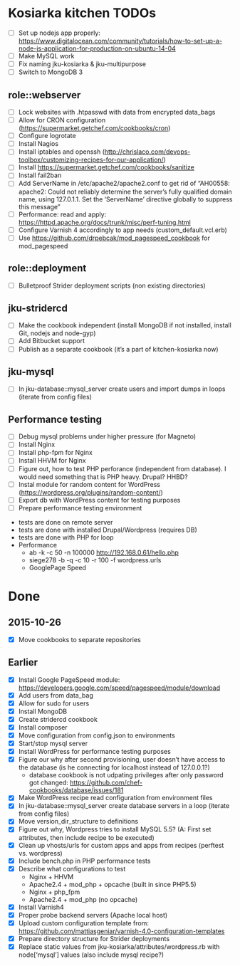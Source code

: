 # Kosiarka kitchen TODOs

- [ ] Set up nodejs app properly: https://www.digitalocean.com/community/tutorials/how-to-set-up-a-node-js-application-for-production-on-ubuntu-14-04
- [ ] Make MySQL work
- [ ] Fix naming jku-kosiarka & jku-multipurpose
- [ ] Switch to MongoDB 3

## role::webserver

- [ ] Lock websites with .htpasswd with data from encrypted data_bags
- [ ] Allow for CRON configuration (https://supermarket.getchef.com/cookbooks/cron)
- [ ] Configure logrotate
- [ ] Install Nagios
- [ ] Install iptables and openssh (http://chrislaco.com/devops-toolbox/customizing-recipes-for-our-application/)
- [ ] Install https://supermarket.getchef.com/cookbooks/sanitize
- [ ] Install fail2ban
- [ ] Add ServerName in /etc/apache2/apache2.conf to get rid of “AH00558: apache2: Could not reliably determine the server’s fully qualified domain name, using 127.0.1.1. Set the ‘ServerName’ directive globally to suppress this message”
- [ ] Performance: read and apply: https://httpd.apache.org/docs/trunk/misc/perf-tuning.html
- [ ] Configure Varnish 4 accordingly to app needs (custom_default.vcl.erb)
- [ ] Use https://github.com/drpebcak/mod_pagespeed_cookbook for mod_pagespeed

## role::deployment

- [ ] Bulletproof Strider deployment scripts (non existing directories)

## jku-stridercd

- [ ] Make the cookbook independent (install MongoDB if not installed, install Git, nodejs and node-gyp)
- [ ] Add Bitbucket support
- [ ] Publish as a separate cookbook (it’s a part of kitchen-kosiarka now)

## jku-mysql

- [ ] In jku-database::mysql_server create users and import dumps in loops (iterate from config files)

## Performance testing

- [ ] Debug mysql problems under higher pressure (for Magneto)
- [ ] Install Nginx
- [ ] Install php-fpm for Nginx
- [ ] Install HHVM for Nginx
- [ ] Figure out, how to test PHP perforance (independent from database). I would need something that is PHP heavy. Drupal? HHBD?
- [ ] Instal module for random content for WordPress (https://wordpress.org/plugins/random-content/)
- [ ] Export db with WordPress content for testing purposes
- [ ] Prepare performance testing environment
- tests are done on remote server
- tests are done with installed Drupal/Wordpress (requires DB)
- tests are done with PHP for loop
- Performance
	- ab -k -c 50 -n 100000 http://192.168.0.61/hello.php
	- siege278 -b -q -c 10 -r 100 -f wordpress.urls
	- GooglePage Speed

# Done

## 2015-10-26

- [x] Move cookbooks to separate repositories

## Earlier

- [x] Install Google PageSpeed module: https://developers.google.com/speed/pagespeed/module/download
- [x] Add users from data_bag
- [x] Allow for sudo for users
- [x] Install MongoDB
- [x] Create stridercd cookbook
- [x] Install composer
- [x] Move configuration from config.json to environments
- [x] Start/stop mysql server
- [x] Install WordPress for performance testing purposes
- [x] Figure our why after second provisioning, user doesn’t have access to the database (is he connecting for localhost instead of 127.0.0.1?)
	- database cookbook is not udpating privileges after only password got changed: https://github.com/chef-cookbooks/database/issues/181
- [x] Make WordPress recipe read configuration from environment files
- [x] In jku-database::mysql_server create database servers in a loop (iterate from config files)
- [x] Move version_dir_structure to definitions
- [x] Figure out why, Wordpress tries to install MySQL 5.5? (A: First set attributes, then include recipe to be executed)
- [x] Clean up vhosts/urls for custom apps and apps from recipes (perftest vs. wordpress)
- [x] Include bench.php in PHP performance tests
- [x] Describe what configurations to test
	- Nginx + HHVM
	- Apache2.4 + mod_php + opcache (built in since PHP5.5)
	- Nginx + php_fpm
	- Apache2.4 + mod_php (no opcache)
- [x] Install Varnish4
- [x] Proper probe backend servers (Apache local host)
- [x] Upload custom configuration template from: https://github.com/mattiasgeniar/varnish-4.0-configuration-templates
- [x] Prepare directory structure for Strider deployments
- [x] Replace static values from jku-kosiarka/attributes/wordpress.rb with node[‘mysql’] values (also include mysql recipe?)
